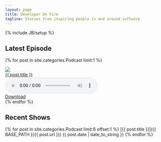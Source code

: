 ```yaml
---
layout: page
title: Developer On Fire
tagline: Stories from inspiring people in and around software
---
```

{% include JB/setup %}

## Latest Episode

{% for post in site.categories.Podcast limit:1 %}
  <div class="row">
    <div class="col-xs-6 col-sm-4 col-md-2 text-center">
      <img class="img guest" src="{{ post.image }}" />
    </div>
    <div class="col-xs-6 col-sm-8 col-md-10 text-center vertical-center">
      <div>
        <a href="{{ BASE_PATH }}{{ post.url }}">{{ post.title }}</a>
      </div>
    </div>
    <div class="col-xs-12 medium">
      <div>
        <audio src="{{ post.link }}" controls="controls"></audio>
      </div>
      <div>
        <a href="{{ post.link }}" target="_blank">Download</a>
      </div>
    </div>
  </div>
{% endfor %}

## Recent Shows

{% for post in site.categories.Podcast limit:6 offset:1 %}
  [{{ post.title }}]({{ BASE_PATH }}{{ post.url }})
  {{ post.date | date_to_string }}
{% endfor %}
